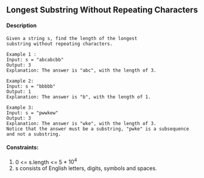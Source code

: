 ## Longest Substring Without Repeating Characters

#### Description
```
Given a string s, find the length of the longest 
substring without repeating characters.

```

```
Example 1 :
Input: s = "abcabcbb"
Output: 3
Explanation: The answer is "abc", with the length of 3.
```
```
Example 2:
Input: s = "bbbbb"
Output: 1
Explanation: The answer is "b", with the length of 1.
```
```
Example 3:
Input: s = "pwwkew"
Output: 3
Explanation: The answer is "wke", with the length of 3.
Notice that the answer must be a substring, "pwke" is a subsequence and not a substring.
```
#### Constraints:

1. 0 <= s.length <= 5 * $10^4$
2. s consists of English letters, digits, symbols and spaces.

